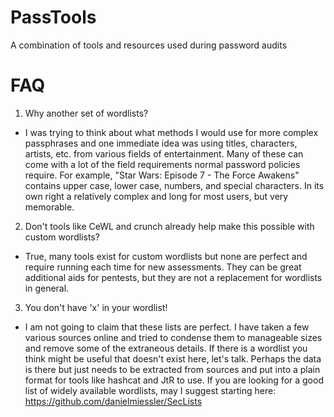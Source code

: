# PassTools
A combination of tools and resources used during password audits



# FAQ
1. Why another set of wordlists?
  * I was trying to think about what methods I would use for more complex passphrases and one immediate idea was using titles, characters, artists, etc. from various fields of entertainment. Many of these can come with a lot of the field requirements normal password policies require. For example, "Star Wars: Episode 7 - The Force Awakens" contains upper case, lower case, numbers, and special characters. In its own right a relatively complex and long for most users, but very memorable.

2. Don't tools like CeWL and crunch already help make this possible with custom wordlists?
  * True, many tools exist for custom wordlists but none are perfect and require running each time for new assessments. They can be great additional aids for pentests, but they are not a replacement for wordlists in general. 

3. You don't have 'x' in your wordlist!
  * I am not going to claim that these lists are perfect. I have taken a few various sources online and tried to condense them to manageable sizes and remove some of the extraneous details. If there is a wordlist you think might be useful that doesn't exist here, let's talk. Perhaps the data is there but just needs to be extracted from sources and put into a plain format for tools like hashcat and JtR to use. If you are looking for a good list of widely available wordlists, may I suggest starting here: https://github.com/danielmiessler/SecLists
